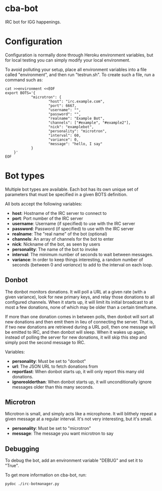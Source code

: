 cba-bot
=======

IRC bot for IGG happenings.


Configuration
=============

Configuration is normally done through Heroku environment variables, but
for local testing you can simply modify your local environment.

To avoid polluting your setup, place all environment variables into a file
called "environment", and then run "testrun.sh".  To create such a file,
run a command such as:

    cat >>environment <<EOF
    export BOTS='{
                "microtron": {
                        "host": "irc.example.com",
                        "port": 6667,
                        "username": "",
                        "password": "",
                        "realname": "Example Bot",
                        "channels": ["#example", "#example2"],
                        "nick": "examplebot",
                        "personality": "microtron",
                        "interval": 60,
                        "variance": 0,
                        "message": "hello, I say"
                }
        }'
    EOF

Bot types
=========

Multiple bot types are available.  Each bot has its own unique set of
parameters that must be specified in a given BOTS definition.

All bots accept the following variables:

* **host**: Hostname of the IRC server to connect to
* **port**: Port number of the IRC server
* **username**: Username (if specified) to use with the IRC server
* **password**: Password (if specified) to use with the IRC server
* **realname**: The "real name" of the bot (optional)
* **channels**: An array of channels for the bot to enter
* **nick**: Nickname of the bot, as seen by users
* **personality**: The name of the bot to invoke
* **interval**: The minimum number of seconds to wait between messages.
* **variance**: In order to keep things interesting, a random number of
seconds (between 0 and *variance*) to add to the interval on each loop.


Donbot
------

The donbot monitors donations.  It will poll a URL at a given rate (with a
given variance), look for new primary keys, and relay those donations to
all configured channels.  When it starts up, it will limit its initial
broadcast to at most a few donations, none of which may be older than a
certain timeframe.

If more than one donation comes in between polls, then donbot will sort all
new donations and then emit them in lieu of connecting the server.  That
is, if two new donations are retrieved during a URL poll, then one message
will be emitted to IRC, and then donbot will sleep.  When it wakes up
again, instead of polling the server for new donations, it will skip this
step and simply post the second message to IRC.

Variables:

* **personality**: Must be set to "donbot"
* **url**: The JSON URL to fetch donations from
* **reportlast**: When donbot starts up, it will only report this many
old donations.
* **ignoreolderthan**: When donbot starts up, it will unconditionally
ignore messages older than this many seconds.

Microtron
---------

Microtron is small, and simply acts like a microphone.  It will blithely
repeat a given message at a regular interval.  It's not very interesting,
but it's small.

* **personality**: Must be set to "microtron"
* **message**: The message you want microtron to say

Debugging
---------

To debug the bot, add an environment variable "DEBUG" and set it to "True".

To get more information on cba-bot, run:

    pydoc ./irc-botmanager.py
